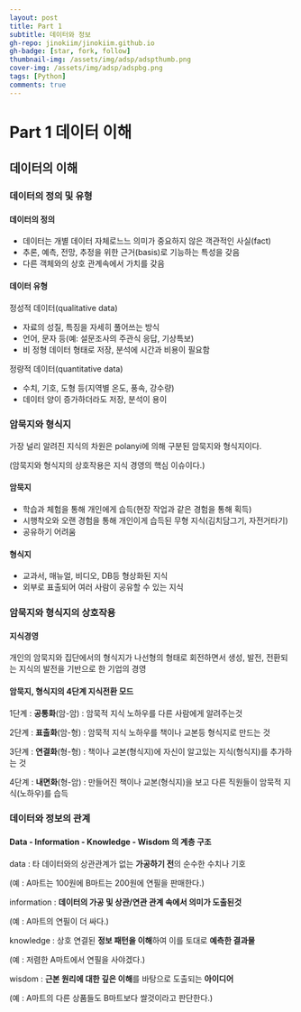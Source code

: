 ```yaml
---
layout: post
title: Part 1
subtitle: 데이터와 정보
gh-repo: jinokiim/jinokiim.github.io
gh-badge: [star, fork, follow]
thumbnail-img: /assets/img/adsp/adspthumb.png
cover-img: /assets/img/adsp/adspbg.png
tags: [Python]
comments: true
---  
```


# Part 1 데이터 이해

## 데이터의 이해

### 데이터의 정의 및 유형

#### 데이터의 정의

* 데이터는 개별 데이터 자체로느느 의미가 중요하지 않은 객관적인 사실(fact)
* 추론, 예측, 전망, 추정을 위한 근거(basis)로 기능하는 특성을 갖음
* 다른 객체와의 상호 관계속에서 가치를 갖음

#### 데이터 유형

정성적 데이터(qualitative data)

* 자료의 성질, 특징을 자세히 풀어쓰는 방식
* 언어, 문자 등(예: 설문조사의 주관식 응답, 기상특보)
* 비 정형 데이터 형태로 저장, 분석에 시간과 비용이 필요함

정량적 데이터(quantitative data)

* 수치, 기호, 도형 등(지역별 온도, 풍속, 강수량)
* 데이터 양이 증가하더라도 저장, 분석이 용이



### 암묵지와 형식지

가장 널리 알려진 지식의 차원은 polanyi에 의해 구분된 암묵지와 형식지이다.

(암묵지와 형식지의 상호작용은 지식 경영의 핵심 이슈이다.)

#### 암묵지

* 학습과 체험을 통해 개인에게 습득(현장 작업과 같은 경험을 통해 획득)
* 시행착오와 오랜 경험을 통해 개인이게 습득된 무형 지식(김치담그기, 자전거타기)
* 공유하기 어려움

#### 형식지

* 교과서, 매뉴얼, 비디오, DB등 형상화된 지식
* 외부로 표출되어 여러 사람이 공유할 수 있는 지식



### 암묵지와 형식지의 상호작용

#### 지식경영

개인의 암묵지와 집단에서의 형식지가 나선형의 형태로 회전하면서 생성, 발전, 전환되는 지식의 발전을 기반으로 한 기업의 경영

#### 암묵지, 형식지의 4단계 지식전환 모드

1단계 : **공통화**(암-암) : 암묵적 지식 노하우를 다른 사람에게 알려주는것

2단계 : **표출화**(암-형) : 암묵적 지식 노하우를 책이나 교본등 형식지로 만드는 것

3단계 : **연결화**(형-형) : 책이나 교본(형식지)에 자신이 알고있는 지식(형식지)를 추가하는 것

4단계 : **내면화**(형-암) : 만들어진 책이나 교본(형식지)을 보고 다른 직원들이 암묵적 지식(노하우)를 습득

### 데이터와 정보의 관계

#### Data - Information - Knowledge - Wisdom 의 계층 구조

data : 타 데이터와의 상관관계가 없는 **가공하기 전**의 순수한 수치나 기호

(예 : A마트는 100원에 B마트는 200원에 연필을 판매한다.)

information : **데이터의 가공 및 상관/연관 관계 속에서 의미가 도출된것**

(예 : A마트의 연필이 더 싸다.)

knowledge : 상호 연결된 **정보 패턴을 이해**하여 이를 토대로 **예측한 결과물**

(예 : 저렴한 A마트에서 연필을 사야겠다.)

wisdom : **근본 원리에 대한 깊은 이해**를 바탕으로 도출되는 **아이디어**

(예 : A마트의 다른 상품들도 B마트보다 쌀것이라고 판단한다.)
